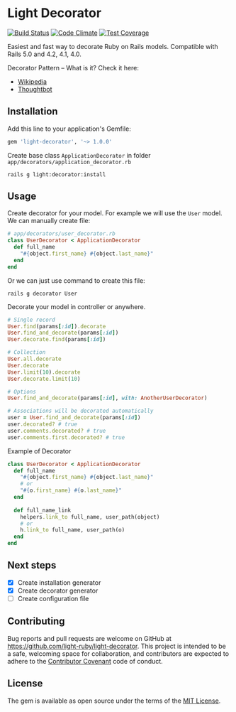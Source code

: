 # Light Decorator

[![Build Status](https://travis-ci.org/light-ruby/light-decorator.svg?branch=master)](https://travis-ci.org/light-ruby/light-decorator)
[![Code Climate](https://codeclimate.com/github/light-ruby/light-decorator/badges/gpa.svg)](https://codeclimate.com/github/light-ruby/light-decorator)
[![Test Coverage](https://codeclimate.com/github/light-ruby/light-decorator/badges/coverage.svg)](https://codeclimate.com/github/light-ruby/light-decorator/coverage)

Easiest and fast way to decorate Ruby on Rails models. Compatible with Rails 5.0 and 4.2, 4.1, 4.0.

Decorator Pattern – What is it? Check it here:
- [Wikipedia](https://en.wikipedia.org/wiki/Decorator_pattern)
- [Thoughtbot](https://robots.thoughtbot.com/evaluating-alternative-decorator-implementations-in)

## Installation

Add this line to your application's Gemfile:

```ruby
gem 'light-decorator', '~> 1.0.0'
```

Create base class `ApplicationDecorator` in folder `app/decorators/application_decorator.rb`

```
rails g light:decorator:install
```

## Usage

Create decorator for your model. For example we will use the `User` model.
We can manually create file:

```ruby
# app/decorators/user_decorator.rb
class UserDecorator < ApplicationDecorator
  def full_name
    "#{object.first_name} #{object.last_name}"
  end
end
```

Or we can just use command to create this file:

```
rails g decorator User
```

Decorate your model in controller or anywhere.

```ruby
# Single record
User.find(params[:id]).decorate
User.find_and_decorate(params[:id])
User.decorate.find(params[:id])

# Collection
User.all.decorate
User.decorate
User.limit(10).decorate
User.decorate.limit(10)

# Options
User.find_and_decorate(params[:id], with: AnotherUserDecorator)

# Associations will be decorated automatically
user = User.find_and_decorate(params[:id])
user.decorated? # true
user.comments.decorated? # true
user.comments.first.decorated? # true
```

Example of Decorator
```ruby
class UserDecorator < ApplicationDecorator
  def full_name
    "#{object.first_name} #{object.last_name}"
    # or
    "#{o.first_name} #{o.last_name}"
  end
  
  def full_name_link
    helpers.link_to full_name, user_path(object)
    # or
    h.link_to full_name, user_path(o)
  end
end
```

## Next steps

- [x] Create installation generator
- [x] Create decorator generator
- [ ] Create configuration file

## Contributing

Bug reports and pull requests are welcome on GitHub at https://github.com/light-ruby/light-decorator. This project is intended to be a safe, welcoming space for collaboration, and contributors are expected to adhere to the [Contributor Covenant](http://contributor-covenant.org) code of conduct.

## License

The gem is available as open source under the terms of the [MIT License](http://opensource.org/licenses/MIT).

